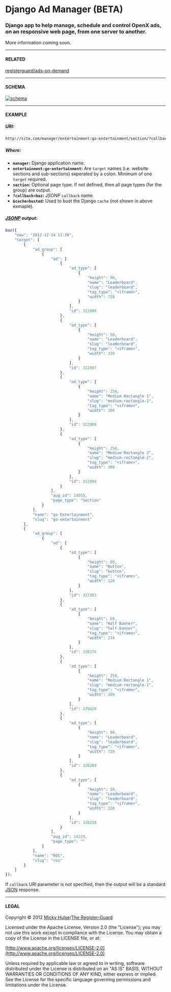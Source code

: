 # Django Ad Manager (BETA)

### Django app to help manage, schedule and control OpenX ads, on an responsive web page, from one server to another.

More information coming soon.

---

#### RELATED

[registerguard/ads-on-demand](https://github.com/registerguard/ads-on-demand)

---

#### SCHEMA

[![schema](https://raw.github.com/registerguard/django-ad-manager/master/ad_manager/ad_manager.png)](https://raw.github.com/registerguard/django-ad-manager/master/ad_manager/ad_manager.png)

---

#### EXAMPLE

##### URI:

```html
http://site.com/manager/entertainment:go-entertainment/section/?callback=baz
```

##### Where:

* <b>`manager`:</b> Django application name.
* <b>`entertainment:go-entertainment`:</b> Are `target` names (i.e. website sections and sub-sections) seperated by a colon. Minimum of one `target` required.
* <b>`section`:</b> Optional page type. If not defined, then all page types (for the group) are output.
* <b>`?callback=baz`:</b> JSONP `callback` name.
* <b>`&cache=busted`:</b> Used to bust the Django `cache` (not shown in above exmaple).

##### [JSONP](http://en.wikipedia.org/wiki/JSONP) output:

```javascript
baz({
    "now": "2012-12-14 11:20",
    "target": [
        {
            "ad_group": [
                {
                    "ad": [
                        {
                            "ad_type": [
                                {
                                    "height": 90,
                                    "name": "Leaderboard",
                                    "slug": "leaderboard",
                                    "tag_type": "<iframe>",
                                    "width": 728
                                }
                            ],
                            "id": 322986
                        },
                        {
                            "ad_type": [
                                {
                                    "height": 50,
                                    "name": "Leaderboard",
                                    "slug": "leaderboard",
                                    "tag_type": "<iframe>",
                                    "width": 320
                                }
                            ],
                            "id": 322987
                        },
                        {
                            "ad_type": [
                                {
                                    "height": 250,
                                    "name": "Medium Rectangle 1",
                                    "slug": "medium-rectangle-1",
                                    "tag_type": "<iframe>",
                                    "width": 300
                                }
                            ],
                            "id": 322988
                        },
                        {
                            "ad_type": [
                                {
                                    "height": 250,
                                    "name": "Medium Rectangle 2",
                                    "slug": "medium-rectangle-2",
                                    "tag_type": "<iframe>",
                                    "width": 300
                                }
                            ],
                            "id": 322989
                        }
                    ],
                    "aug_id": 14055,
                    "page_type": "Section"
                }
            ],
            "name": "go Entertainment",
            "slug": "go-entertainment"
        },
        {
            "ad_group": [
                {
                    "ad": [
                        {
                            "ad_type": [
                                {
                                    "height": 60,
                                    "name": "Button",
                                    "slug": "button",
                                    "tag_type": "<iframe>",
                                    "width": 120
                                }
                            ],
                            "id": 327383
                        },
                        {
                            "ad_type": [
                                {
                                    "height": 60,
                                    "name": "Half Banner",
                                    "slug": "half-banner",
                                    "tag_type": "<iframe>",
                                    "width": 234
                                }
                            ],
                            "id": 328176
                        },
                        {
                            "ad_type": [
                                {
                                    "height": 250,
                                    "name": "Medium Rectangle 1",
                                    "slug": "medium-rectangle-1",
                                    "tag_type": "<iframe>",
                                    "width": 300
                                }
                            ],
                            "id": 278420
                        },
                        {
                            "ad_type": [
                                {
                                    "height": 90,
                                    "name": "Leaderboard",
                                    "slug": "leaderboard",
                                    "tag_type": "<iframe>",
                                    "width": 728
                                }
                            ],
                            "id": 328209
                        },
                        {
                            "ad_type": [
                                {
                                    "height": 50,
                                    "name": "Leaderboard",
                                    "slug": "leaderboard",
                                    "tag_type": "<iframe>",
                                    "width": 320
                                }
                            ],
                            "id": 328210
                        }
                    ],
                    "aug_id": 14229,
                    "page_type": ""
                }
            ],
            "name": "ROS",
            "slug": "ros"
        }
    ]
});
```

If `callback` URI parameter is not specified, then the output will be a standard [JSON](http://www.json.org/) response.

---

#### LEGAL

Copyright © 2012 [Micky Hulse](http://hulse.me)/[The Register-Guard](http://registerguard.com)

Licensed under the Apache License, Version 2.0 (the "License"); you may not use this work except in compliance with the License. You may obtain a copy of the License in the LICENSE file, or at:

[http://www.apache.org/licenses/LICENSE-2.0](http://www.apache.org/licenses/LICENSE-2.0)

Unless required by applicable law or agreed to in writing, software distributed under the License is distributed on an "AS IS" BASIS, WITHOUT WARRANTIES OR CONDITIONS OF ANY KIND, either express or implied. See the License for the specific language governing permissions and limitations under the License.